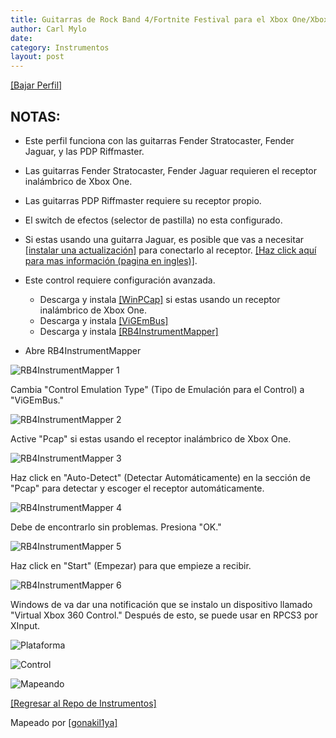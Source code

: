 ```yaml
---
title: Guitarras de Rock Band 4/Fortnite Festival para el Xbox One/Xbox Series
author: Carl Mylo
date: 
category: Instrumentos
layout: post
---
```


[[Bajar Perfil]](https://github.com/hmxmilohax/rb3-pc/raw/main/instrument-repo/Xbox%20One%20Rock%20Band%20Guitar.7z)

## NOTAS:
* Este perfil funciona con las guitarras Fender Stratocaster, Fender Jaguar, y las PDP Riffmaster.
* Las guitarras Fender Stratocaster, Fender Jaguar requieren el receptor inalámbrico de Xbox One.
* Las guitarras PDP Riffmaster requiere su receptor propio.
* El switch de efectos (selector de pastilla) no esta configurado.
* Si estas usando una guitarra Jaguar, es posible que vas a necesitar [[instalar una actualización]](https://bit.ly/2UHzonU) para conectarlo al receptor. [[Haz click aquí para mas información (pagina en ingles)]](https://bit.ly/2UHzonU).
* Este control requiere configuración avanzada.
	* Descarga y instala [[WinPCap]](https://www.winpcap.org/install/bin/WinPcap_4_1_3.exe) si estas usando un receptor inalámbrico de Xbox One.
	* Descarga y instala [[ViGEmBus]](https://github.com/nefarius/ViGEmBus/releases/tag/v1.22.0)
	* Descarga y instala [[RB4InstrumentMapper]](https://github.com/TheNathannator/RB4InstrumentMapper/releases/tag/v4.0.4)

* Abre RB4InstrumentMapper

![RB4InstrumentMapper 1](https://raw.githubusercontent.com/hmxmilohax/rb3-pc/main/assets/images/instruments/rb4inst1.png "RB4InstrumentMapper 1")  

Cambia "Control Emulation Type" (Tipo de Emulación para el Control) a "ViGEmBus."

![RB4InstrumentMapper 2](https://raw.githubusercontent.com/hmxmilohax/rb3-pc/main/assets/images/instruments/rb4inst2.png "RB4InstrumentMapper 2")  

Active "Pcap" si estas usando el receptor inalámbrico de Xbox One.

![RB4InstrumentMapper 3](https://raw.githubusercontent.com/hmxmilohax/rb3-pc/main/assets/images/instruments/rb4inst3.png "RB4InstrumentMapper 3")  

Haz click en "Auto-Detect" (Detectar Automáticamente) en la sección de "Pcap" para detectar y escoger el receptor automáticamente.

![RB4InstrumentMapper 4](https://raw.githubusercontent.com/hmxmilohax/rb3-pc/main/assets/images/instruments/rb4inst4.png "RB4InstrumentMapper 4")  

Debe de encontrarlo sin problemas. Presiona "OK."

![RB4InstrumentMapper 5](https://raw.githubusercontent.com/hmxmilohax/rb3-pc/main/assets/images/instruments/rb4inst5.png "RB4InstrumentMapper 5")  

Haz click en "Start" (Empezar) para que empieze a recibir.

![RB4InstrumentMapper 6](https://raw.githubusercontent.com/hmxmilohax/rb3-pc/main/assets/images/instruments/rb4inst6.png "RB4InstrumentMapper 6")  

Windows de va dar una notificación que se instalo un dispositivo llamado "Virtual Xbox 360 Control." Después de esto, se puede usar en RPCS3 por XInput.


![Plataforma](https://raw.githubusercontent.com/hmxmilohax/rb3-pc/main/assets/images/instruments/xbx.png "Plataforma") 

![Control](https://raw.githubusercontent.com/hmxmilohax/rb3-pc/main/assets/images/instruments/xbxgtrscontroller.png "Control") 

![Mapeando](https://raw.githubusercontent.com/hmxmilohax/rb3-pc/main/assets/images/instruments/360rbgtrsmapping.png "Mapeando") 

[[Regresar al Repo de Instrumentos]](https://hmxmilohax.github.io/rb3-pc/espanol/repodeinst/#lista-de-instrumentos)



Mapeado por [[gonakil1ya]](https://linktr.ee/Gonakil1ya)